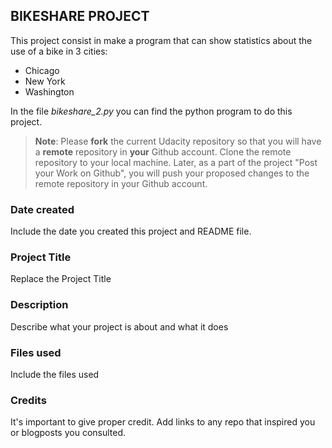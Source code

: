 ## BIKESHARE PROJECT
This project consist in make a program that can show statistics about the use of a bike in 3 cities:
* Chicago
* New York
* Washington

In the file *bikeshare_2.py* you can find the python program to do this project.

>**Note**: Please **fork** the current Udacity repository so that you will have a **remote** repository in **your** Github account. Clone the remote repository to your local machine. Later, as a part of the project "Post your Work on Github", you will push your proposed changes to the remote repository in your Github account.

### Date created
Include the date you created this project and README file.

### Project Title
Replace the Project Title

### Description
Describe what your project is about and what it does

### Files used
Include the files used

### Credits
It's important to give proper credit. Add links to any repo that inspired you or blogposts you consulted.

